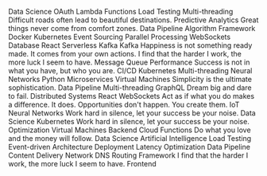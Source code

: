 Data Science OAuth Lambda Functions Load Testing Multi-threading Difficult roads often lead to beautiful destinations. Predictive Analytics Great things never come from comfort zones. Data Pipeline Algorithm Framework
Docker Kubernetes Event Sourcing Parallel Processing WebSockets Database React Serverless Kafka
Kafka Happiness is not something ready made. It comes from your own actions. I find that the harder I work, the more luck I seem to have. Message Queue Performance Success is not in what you have, but who you are. CI/CD Kubernetes Multi-threading Neural Networks Python Microservices Virtual Machines Simplicity is the ultimate sophistication. Data Pipeline
Multi-threading GraphQL Dream big and dare to fail. Distributed Systems React WebSockets Act as if what you do makes a difference. It does. Opportunities don't happen. You create them. IoT Neural Networks Work hard in silence, let your success be your noise. Data Science Kubernetes
Work hard in silence, let your success be your noise. Optimization Virtual Machines Backend Cloud Functions Do what you love and the money will follow. Data Science Artificial Intelligence Load Testing
Event-driven Architecture Deployment Latency Optimization Data Pipeline Content Delivery Network DNS Routing Framework I find that the harder I work, the more luck I seem to have. Frontend
